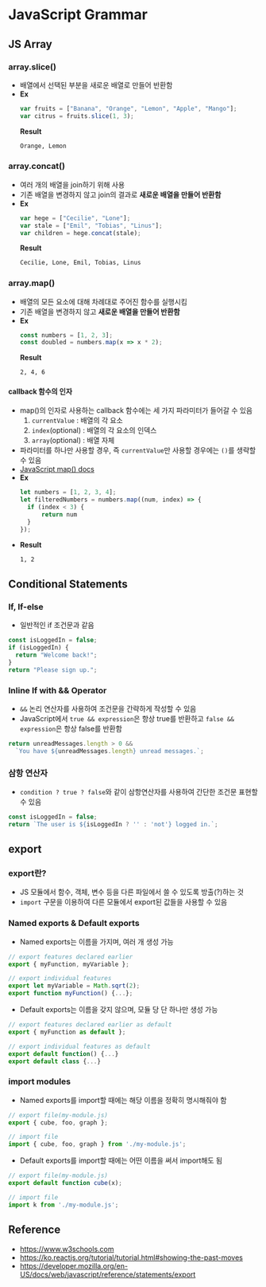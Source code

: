 # JavaScript Grammar
## JS Array
### array.slice()
* 배열에서 선택된 부분을 새로운 배열로 만들어 반환함
* **Ex**
    ```js
    var fruits = ["Banana", "Orange", "Lemon", "Apple", "Mango"];
    var citrus = fruits.slice(1, 3);
    ```
    **Result**
    ```html
    Orange, Lemon
    ```

### array.concat()
* 여러 개의 배열을 join하기 위해 사용
* 기존 배열을 변경하지 않고 join의 결과로 **새로운 배열을 만들어 반환함**
* **Ex**
    ```js
    var hege = ["Cecilie", "Lone"];
    var stale = ["Emil", "Tobias", "Linus"];
    var children = hege.concat(stale);
    ```
    **Result**
    ```html
    Cecilie, Lone, Emil, Tobias, Linus
    ```

### array.map()
* 배열의 모든 요소에 대해 차례대로 주어진 함수를 실행시킴
* 기존 배열을 변경하지 않고 **새로운 배열을 만들어 반환함**
* **Ex**
    ```js
    const numbers = [1, 2, 3];
    const doubled = numbers.map(x => x * 2);
    ```
    **Result**
    ```html
    2, 4, 6
    ```
#### callback 함수의 인자
* map()의 인자로 사용하는 callback 함수에는 세 가지 파라미터가 들어갈 수 있음
    1. `currentValue` : 배열의 각 요소
    2. `index`(optional) : 배열의 각 요소의 인덱스
    3. `array`(optional) : 배열 자체
* 파라미터를 하나만 사용할 경우, 즉 `currentValue`만 사용할 경우에는 `()`를 생략할 수 있음
* [JavaScript map() docs](https://developer.mozilla.org/en-US/docs/Web/JavaScript/Reference/Global_Objects/Array/map)
* **Ex**
    ```js
    let numbers = [1, 2, 3, 4];
    let filteredNumbers = numbers.map((num, index) => {
      if (index < 3) {
          return num
      }
    });
    ```
* **Result**
    ```html
    1, 2
    ```

## Conditional Statements
### If, If-else
* 일반적인 if 조건문과 같음
```js
const isLoggedIn = false;
if (isLoggedIn) {
  return "Welcome back!";
}
return "Please sign up.";
```
### Inline If with && Operator
* `&&` 논리 연산자를 사용하여 조건문을 간략하게 작성할 수 있음
* JavaScript에서 `true && expression`은 항상 true를 반환하고 `false && expression`은 항상 false를 반환함
```js
return unreadMessages.length > 0 &&
  `You have ${unreadMessages.length} unread messages.`;
```
### 삼항 연산자
* `condition ? true ? false`와 같이 삼항연산자를 사용하여 간단한 조건문 표현할 수 있음
```js
const isLoggedIn = false;
return `The user is ${isLoggedIn ? '' : 'not'} logged in.`;
```

## export
### export란?
* JS 모듈에서 함수, 객체, 변수 등을 다른 파일에서 쓸 수 있도록 방출(?)하는 것
* `import` 구문을 이용하여 다른 모듈에서 export된 값들을 사용할 수 있음
### Named exports & Default exports
* Named exports는 이름을 가지며, 여러 개 생성 가능
```js
// export features declared earlier
export { myFunction, myVariable };

// export individual features
export let myVariable = Math.sqrt(2);
export function myFunction() {...};
```
* Default exports는 이름을 갖지 않으며, 모듈 당 단 하나만 생성 가능
```js
// export features declared earlier as default
export { myFunction as default };

// export individual features as default
export default function() {...}
export default class {...}
```
### import modules
* Named exports를 import할 때에는 해당 이름을 정확히 명시해줘야 함
```js
// export file(my-module.js)
export { cube, foo, graph };

// import file
import { cube, foo, graph } from './my-module.js';
```
* Default exports를 import할 때에는 어떤 이름을 써서 import해도 됨
```js
// export file(my-module.js)
export default function cube(x);

// import file
import k from './my-module.js';
```

## Reference
* <https://www.w3schools.com>
* <https://ko.reactjs.org/tutorial/tutorial.html#showing-the-past-moves>
* <https://developer.mozilla.org/en-US/docs/web/javascript/reference/statements/export>